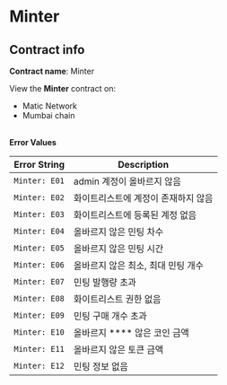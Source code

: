 # Minter

## Contract info

**Contract name**: Minter

View the **Minter** contract on:

* Matic Network
* Mumbai chain

\
**Error Values**

| Error String  | Description            |
| ------------- | ---------------------- |
| `Minter: E01` | admin 계정이 올바르지 않음      |
| `Minter: E02` | 화이트리스트에 계정이 존재하지 않음    |
| `Minter: E03` | 화이트리스트에 등록된 계정 없음      |
| `Minter: E04` | 올바르지 않은 민팅 차수          |
| `Minter: E05` | 올바르지 않은 민팅 시간          |
| `Minter: E06` | 올바르지 않은 최소, 최대 민팅 개수   |
| `Minter: E07` | 민팅 발행량 초과              |
| `Minter: E08` | 화이트리스트 권한 없음           |
| `Minter: E09` | 민팅 구매 개수 초과            |
| `Minter: E10` | 올바르지 \*\*\*\* 않은 코인 금액 |
| `Minter: E11` | 올바르지 않은 토큰 금액          |
| `Minter: E12` | 민팅 정보 없음               |

